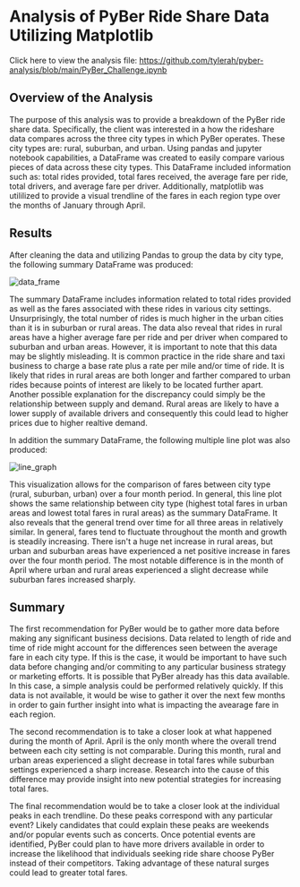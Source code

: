 # Analysis of PyBer Ride Share Data Utilizing Matplotlib
Click here to view the analysis file: https://github.com/tylerah/pyber-analysis/blob/main/PyBer_Challenge.ipynb
## Overview of the Analysis
The purpose of this analysis was to provide a breakdown of the PyBer ride share data. Specifically, the client was interested in a how the rideshare data compares across the three city types in which PyBer operates. These city types are: rural, suburban, and urban. Using pandas and jupyter notebook capabilities, a DataFrame was created to easily compare various pieces of data across these city types. This DataFrame included information such as: total rides provided, total fares received, the average fare per ride, total drivers, and average fare per driver. Additionally, matplotlib was utililized to provide a visual trendline of the fares in each region type over the months of January through April. 
## Results
After cleaning the data and utilizing Pandas to group the data by city type, the following summary DataFrame was produced:

![data_frame](https://user-images.githubusercontent.com/104606662/172984347-eceaab17-8956-46c6-b6a1-0fec43a0f333.png)

The summary DataFrame includes information related to total rides provided as well as the fares associated with these rides in various city settings. Unsurprisingly, the total number of rides is much higher in the urban cities than it is in suburban or rural areas. The data also reveal that rides in rural areas have a higher average fare per ride and per driver when compared to suburban and urban areas. However, it is important to note that this data may be slightly misleading. It is common practice in the ride share and taxi business to charge a base rate plus a rate per mile and/or time of ride. It is likely that rides in rural areas are both longer and farther compared to urban rides because points of interest are likely to be located further apart. Another possible explanation for the discrepancy could simply be the relationship between supply and demand. Rural areas are likely to have a lower supply of available drivers and consequently this could lead to higher prices due to higher realtive demand. 

In addition the summary DataFrame, the following multiple line plot was also produced:

![line_graph](https://user-images.githubusercontent.com/104606662/172986130-a62a04e4-d168-4aa4-93ec-b355e9baa4c8.png)

This visualization allows for the comparison of fares between city type (rural, suburban, urban) over a four month period. In general, this line plot shows the same relationship between city type (highest total fares in urban areas and lowest total fares in rural areas) as the summary DataFrame. It also reveals that the general trend over time for all three areas in relatively similar. In general, fares tend to fluctuate throughout the month and growth is steadily increasing. There isn't a huge net increase in rural areas, but urban and suburban areas have experienced a net positive increase in fares over the four month period. The most notable difference is in the month of April where urban and rural areas experienced a slight decrease while suburban fares increased sharply. 

## Summary
The first recommendation for PyBer would be to gather more data before making any significant business decisions. Data related to length of ride and time of ride might account for the differences seen between the average fare in each city type. If this is the case, it would be important to have such data before changing and/or commiting to any particular business strategy or marketing efforts. It is possible that PyBer already has this data available. In this case, a simple analysis could be performed relatively quickly. If this data is not available, it would be wise to gather it over the next few months in order to gain further insight into what is impacting the avearage fare in each region. 

The second recommendation is to take a closer look at what happened during the month of April. April is the only month where the overall trend between each city setting is not comparable. During this month, rural and urban areas experienced a slight decrease in total fares while suburban settings experienced a sharp increase. Research into the cause of this difference may provide insight into new potential strategies for increasing total fares. 

The final recommendation would be to take a closer look at the individual peaks in each trendline. Do these peaks correspond with any particular event? Likely candidates that could explain these peaks are weekends and/or popular events such as concerts. Once potential events are identified, PyBer could plan to have more drivers available in order to increase the likelihood that individuals seeking ride share choose PyBer instead of their competitors. Taking advantage of these natural surges could lead to greater total fares. 

